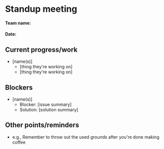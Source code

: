 # Standup meeting

#### Team name:
#### Date:

## Current progress/work

- [name(s)]
  - [thing they're working on]
  - [thing they're working on]

## Blockers

- [name(s)]
  - Blocker: [issue summary]
  - Solution: [solution summary]

## Other points/reminders

- e.g., Remember to throw out the used grounds after you're done making coffee